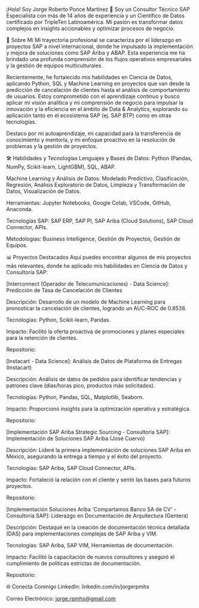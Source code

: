 ¡Hola! Soy Jorge Roberto Ponce Martínez 👋
Soy un Consultor Técnico SAP Especialista con más de 14 años de experiencia y un Científico de Datos certificado por TripleTen Latinoamérica. Mi pasión es transformar datos complejos en insights accionables y optimizar procesos de negocio.

🚀 Sobre Mí
Mi trayectoria profesional se caracteriza por el liderazgo en proyectos SAP a nivel internacional, donde he impulsado la implementación y mejora de soluciones como SAP Ariba y ABAP. Esta experiencia me ha brindado una profunda comprensión de los flujos operativos empresariales y la gestión de equipos multiculturales.

Recientemente, he fortalecido mis habilidades en Ciencia de Datos, aplicando Python, SQL y Machine Learning en proyectos que van desde la predicción de cancelación de clientes hasta el análisis de comportamiento de usuarios. Estoy comprometido con el aprendizaje continuo y busco aplicar mi visión analítica y mi comprensión de negocio para impulsar la innovación y la eficiencia en el ámbito de Data & Analytics, explorando su aplicación tanto en el ecosistema SAP (ej. SAP BTP) como en otras tecnologías.

Destaco por mi autoaprendizaje, mi capacidad para la transferencia de conocimiento y mentoría, y mi enfoque proactivo en la resolución de problemas y la gestión de proyectos.

🛠️ Habilidades y Tecnologías
Lenguajes y Bases de Datos: Python (Pandas, NumPy, Scikit-learn, LightGBM), SQL, ABAP.

Machine Learning y Análisis de Datos: Modelado Predictivo, Clasificación, Regresión, Análisis Exploratorio de Datos, Limpieza y Transformación de Datos, Visualización de Datos.

Herramientas: Jupyter Notebooks, Google Colab, VSCode, GitHub, Anaconda.

Tecnologías SAP: SAP ERP, SAP PI, SAP Ariba (Cloud Solutions), SAP Cloud Connector, APIs.

Metodologías: Business Intelligence, Gestión de Proyectos, Gestión de Equipos.

📊 Proyectos Destacados
Aquí puedes encontrar algunos de mis proyectos más relevantes, donde he aplicado mis habilidades en Ciencia de Datos y Consultoría SAP:

[Interconnect (Operador de Telecomunicaciones) - Data Science]: Predicción de Tasa de Cancelación de Clientes

Descripción: Desarrollo de un modelo de Machine Learning para pronosticar la cancelación de clientes, logrando un AUC-ROC de 0.8538.

Tecnologías: Python, Scikit-learn, Pandas.

Impacto: Facilitó la oferta proactiva de promociones y planes especiales para la retención de clientes.

Repositorio:


[Instacart - Data Science]: Análisis de Datos de Plataforma de Entregas (Instacart)

Descripción: Análisis de datos de pedidos para identificar tendencias y patrones clave (días/horas pico, productos más solicitados).

Tecnologías: Python, Pandas, SQL, Matplotlib, Seaborn.

Impacto: Proporcionó insights para la optimización operativa y estratégica.

Repositorio:


[Implementación SAP Ariba Strategic Sourcing - Consultoría SAP]: Implementación de Soluciones SAP Ariba (José Cuervo)

Descripción: Lideré la primera implementación de soluciones SAP Ariba en México, asegurando la entrega a tiempo y el éxito del proyecto.

Tecnologías: SAP Ariba, SAP Cloud Connector, APIs.

Impacto: Fortaleció la relación con el cliente y sentó las bases para futuros proyectos.

Repositorio:


[Implementación Soluciones Ariba 'Compartamos Banco SA de CV' - Consultoría SAP]: Liderazgo en Documentación de Arquitectura (Gentera)

Descripción: Destaqué en la creación de documentación técnica detallada (DAS) para implementaciones complejas de SAP Ariba y VIM.

Tecnologías: SAP Ariba, SAP VIM, Herramientas de documentación.

Impacto: Facilitó la capacitación de nuevos consultores y aseguró el cumplimiento de políticas estrictas de documentación.

Repositorio:


🌐 Conecta Conmigo
LinkedIn: linkedin.com/in/jorgerpmhs

Correo Electrónico: jorge.rpmhs@gmail.com
